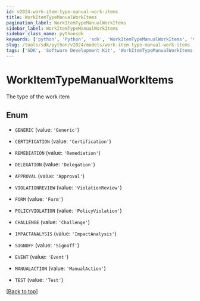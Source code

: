 ```yaml
---
id: v2024-work-item-type-manual-work-items
title: WorkItemTypeManualWorkItems
pagination_label: WorkItemTypeManualWorkItems
sidebar_label: WorkItemTypeManualWorkItems
sidebar_class_name: pythonsdk
keywords: ['python', 'Python', 'sdk', 'WorkItemTypeManualWorkItems', 'V2024WorkItemTypeManualWorkItems'] 
slug: /tools/sdk/python/v2024/models/work-item-type-manual-work-items
tags: ['SDK', 'Software Development Kit', 'WorkItemTypeManualWorkItems', 'V2024WorkItemTypeManualWorkItems']
---
```


# WorkItemTypeManualWorkItems

The type of the work item

## Enum

* `GENERIC` (value: `'Generic'`)

* `CERTIFICATION` (value: `'Certification'`)

* `REMEDIATION` (value: `'Remediation'`)

* `DELEGATION` (value: `'Delegation'`)

* `APPROVAL` (value: `'Approval'`)

* `VIOLATIONREVIEW` (value: `'ViolationReview'`)

* `FORM` (value: `'Form'`)

* `POLICYVIOLATION` (value: `'PolicyViolation'`)

* `CHALLENGE` (value: `'Challenge'`)

* `IMPACTANALYSIS` (value: `'ImpactAnalysis'`)

* `SIGNOFF` (value: `'Signoff'`)

* `EVENT` (value: `'Event'`)

* `MANUALACTION` (value: `'ManualAction'`)

* `TEST` (value: `'Test'`)

[[Back to top]](#) 


